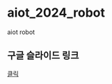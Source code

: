 # aiot_2024_robot
aiot robot

## 구글 슬라이드 링크
[클릭](https://docs.google.com/presentation/d/1LHXvZnWKbSJLpbeop8mL-gTkLUKbxCPuk6moOfNLY-s/edit#slide=id.p)
